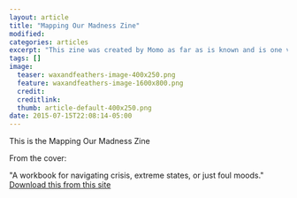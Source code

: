 ```yaml
---
layout: article
title: "Mapping Our Madness Zine"
modified:
categories: articles
excerpt: "This zine was created by Momo as far as is known and is one version of a self care tool similar to a mad map or WRAP plan"
tags: []
image:
  teaser: waxandfeathers-image-400x250.png
  feature: waxandfeathers-image-1600x800.png
  credit: 
  creditlink: 
  thumb: article-default-400x250.png
date: 2015-07-15T22:08:14-05:00
---
```


This is the Mapping Our Madness Zine

From the cover:

"A workbook for navigating crisis, extreme states, or just foul moods."
[Download this from this site](/images/MappingOurMadness.pdf)
